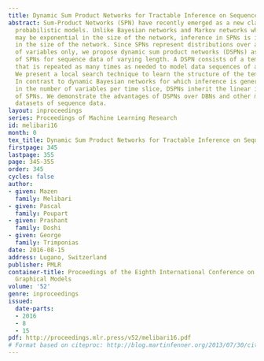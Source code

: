 ```yaml
---
title: Dynamic Sum Product Networks for Tractable Inference on Sequence Data
abstract: Sum-Product Networks (SPN) have recently emerged as a new class of tractable
  probabilistic models. Unlike Bayesian networks and Markov networks where inference
  may be exponential in the size of the network, inference in SPNs is in time linear
  in the size of the network. Since SPNs represent distributions over a fixed set
  of variables only, we propose dynamic sum product networks (DSPNs) as a generalization
  of SPNs for sequence data of varying length. A DSPN consists of a template network
  that is repeated as many times as needed to model data sequences of any length.
  We present a local search technique to learn the structure of the template network.
  In contrast to dynamic Bayesian networks for which inference is generally exponential
  in the number of variables per time slice, DSPNs inherit the linear inference complexity
  of SPNs. We demonstrate the advantages of DSPNs over DBNs and other models on several
  datasets of sequence data.
layout: inproceedings
series: Proceedings of Machine Learning Research
id: melibari16
month: 0
tex_title: Dynamic Sum Product Networks for Tractable Inference on Sequence Data
firstpage: 345
lastpage: 355
page: 345-355
order: 345
cycles: false
author:
- given: Mazen
  family: Melibari
- given: Pascal
  family: Poupart
- given: Prashant
  family: Doshi
- given: George
  family: Trimponias
date: 2016-08-15
address: Lugano, Switzerland
publisher: PMLR
container-title: Proceedings of the Eighth International Conference on Probabilistic
  Graphical Models
volume: '52'
genre: inproceedings
issued:
  date-parts:
  - 2016
  - 8
  - 15
pdf: http://proceedings.mlr.press/v52/melibari16.pdf
# Format based on citeproc: http://blog.martinfenner.org/2013/07/30/citeproc-yaml-for-bibliographies/
---
```

